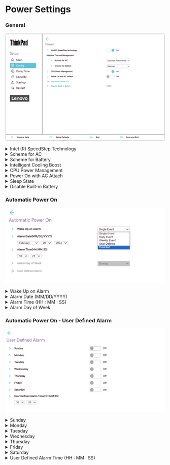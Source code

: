# Power Settings #

### General ###

![](./img/tp_power.png)

<details><summary>Intel (R) SpeedStep Technology</summary>

Whether to switch on Intel (R) SteedStep Technology at runtime

Possible options:

1.	**On** – Default.
2.	Off

| WMI Setting name | Values | Locked by SVP | AMD/Intel |
   |:---|:---|:---|:---|
| SpeedStep | Disable, Enable | No | Intel |

</details>

<details><summary>Scheme for AC</summary>

Select thermal management scheme.

Possible options:

1.	**Maximize Performance** - reduces CPU throttling. Default.
2.	Balanced - balanced sound, temperature, and performance.

?>  Each scheme affects fan sound, temperature, and performance.

| WMI Setting name | Values | Locked by SVP | AMD/Intel |
   |:---|:---|:---|:---|
| AdaptiveThermalManagementAC | MaximizePerformance, Balanced | No | Both |

</details>

<details><summary>Scheme for Battery</summary>

Select thermal management scheme.

Possible options:

1.	Maximize Performance - reduces CPU throttling.
2.	**Balanced** - balanced sound, temperature, and performance. Default.

?>  Each scheme affects fan sound, temperature, and performance.

| WMI Setting name | Values | Locked by SVP | AMD/Intel |
   |:---|:---|:---|:---|
| AdaptiveThermalManagementBattery | MaximizePerformance,  Balanced | No | Both |

</details>

<details><summary>Intelligent Cooling Boost</summary>

Whether to  improve power efficiency by limiting system power based on the selected OS application, when Intelligent Cooling is on.

!> This feature is Windows only.

?> For more details about Intelligent Cooling mode, please refer to Vantage or the user guide.

Options:

1.  **On** - Default.
2.  Off.

| WMI Setting name | Values | SVP or SMP Req'd | AMD/Intel |
|:---|:---|:---|:---|
| IntelligentCoolingBoost | Disable,Enable | yes | both |


</details>


<details><summary>CPU Power Management</summary>

Whether to shut down the microprocessor clock automatically when there are no system activities, for power saving. 

Possible options:

1.	**Automatic** - Default.
2.	Disabled

!>  Normally, it is not necessary to change this setting.

| WMI Setting name | Values | Locked by SVP | AMD/Intel |
   |:---|:---|:---|:---|
| CPUPowerManagement | Disable, Automatic | No | Both |

</details>

<details><summary>Power On with AC Attach</summary>

Whether to power on the system when AC is attached.

?> If the system is in hibernate state, the system resumes upon AC connect.

Possible options:

1.	Enabled
2.	**Disabled** - Default.

| WMI Setting name | Values | Locked by SVP | AMD/Intel |
   |:---|:---|:---|:---|
| OnByAcAttach | Disable, Enable | No | Both |

</details>

<details><summary>Sleep State</summary>

Optimized Sleep States.

!> Sleep State for Windows® and versions of Linux are compatible with Suspend-to-Idle.

!> Optimized Sleep State for S3 are not compatible with Suspend-to-Idle.

!> Windows® must be used with Windows setting only.

Options:

1.  **Windows and Linux** - Default.
2.  Linux S3

| WMI Setting name | Values | SVP or SMP Req'd | AMD/Intel |
|:---|:---|:---|:---|
| SleepState | Linux, Windows, Windows10 | yes | both |


</details>


<details><summary>Disable Built-in Battery</summary>

Temporarily disable battery to service the system.

This option requests additional confirmation.

!> After selecting this item, the system will be automatically powered off, ready to be serviced.

?>  The battery will be automatically enabled when the AC adapter is reconnected.


</details>

### Automatic Power On ###

![](./img/tp_autopoweron.png)

<details><summary>Wake Up on Alarm</summary>

Define when the system will turn on automatically.

Possible options:

1.	**Disabled** - the system will not turn on automatically. Default.
2.	Single Event - the system will turn on one-time on the specified day and time.
3.	Daily Event - the system will turn on every day at the specified time.
4.	Weekly Event - the system will turn on every week on the specified day and time.
5.	User Defined - this option enables ‘User Defined Alarm’ group of settings.

?> Wake up will only occur on AC power.  Values for the `Wake Up on Alarm` group of settings can be overwritten by the operating system.

| WMI Setting name | Values | Locked by SVP | AMD/Intel |
   |:---|:---|:---|:---|
| WakeUponAlarm | Disable, UserDefined, WeeklyEvent, <br>DailyEvent, SingleEvent | Yes | Both |

</details>

<details><summary>Alarm Date (MM/DD/YYYY)</summary>

Select the exact day for the system to turn on.

?> Active only when `Wake Up on Alarm` has value `Single Event`.

Possible options:

1.	**N/A** – Default.
2.	MM/DD/YYYY:<br>
    a. MM – Months: January to December <br>
    b. DD – Date: 1 ~ 31 <br>
    c. YYYY – Year: 1980 ~ 2099 <br>

| WMI Setting name | Values | Locked by SVP | AMD/Intel |
   |:---|:---|:---|:---|
| AlarmDate | MM/DD/YYYY | Yes | Both |

</details>

<details><summary>Alarm Time (HH : MM : SS)</summary>

Select the exact time for the system to turn on.

Active when `Wake Up on Alarm` has one of the values:

* `Single Event`
* `Daily Event`
* `Weekly Event`

Possible options:

1.	**N/A** – Default
2.	HH : MM : SS<br>
    a. HH - Hour:  00 ~ 23<br>
    b. MM - Minute:  00 ~ 59<br>
    c. SS - Second:  00 ~ 59<br>

| WMI Setting name | Values | Locked by SVP | AMD/Intel |
   |:---|:---|:---|:---|
| AlarmTime | HH/MM/SS | Yes | Both |

</details>

<details><summary>Alarm Day of Week</summary>

Select the exact day for the system to turn on.

Active only when `Wake Up on Alarm` has value `Weekly Event`.

Possible options:

1.	**N/A** – Default
2.	Sunday
3.	Monday
4.	Tuesday
5.	Wednesday
6.	Thursday
7.	Friday
8.	Saturday

| WMI Setting name | Values | Locked by SVP | AMD/Intel |
   |:---|:---|:---|:---|
| AlarmDayofWeek | Sunday, Monday, Tuesday, <br>Wednesday, Thursday, Friday, Saturday | Yes | Both |

</details>

### Automatic Power On - User Defined Alarm ###

![](./img/tp_autopoweronuserdefined.png)

<details><summary>Sunday</summary>

Whether the system will turn on automatically on this day.

1.	**Off** - Default.
2.	On

| WMI Setting name | Values | Locked by SVP | AMD/Intel |
   |:---|:---|:---|:---|
| UserDefinedAlarmSunday | Disable, Enable | Yes | Both |

</details>

<details><summary>Monday</summary>

Whether the system will turn on automatically on this day.

1.	**Off** - Default.
2.	On

| WMI Setting name | Values | Locked by SVP | AMD/Intel |
   |:---|:---|:---|:---|
| UserDefinedAlarmMonday | Disable, Enable | Yes | Both |

</details>

<details><summary>Tuesday</summary>

Whether the system will turn on automatically on this day.

1.	**Off** - Default.
2.	On

| WMI Setting name | Values | Locked by SVP | AMD/Intel |
   |:---|:---|:---|:---|
| UserDefinedAlarmTuesday | Disable, Enable | Yes | Both |

</details>

<details><summary>Wednesday</summary>

Whether the system will turn on automatically on this day.

1.	**Off** - Default.
2.	On

| WMI Setting name | Values | Locked by SVP | AMD/Intel |
   |:---|:---|:---|:---|
| UserDefinedAlarmWednesday | Disable, Enable | Yes | Both |

</details>

<details><summary>Thursday</summary>

Whether the system will turn on automatically on this day.

1.	**Off** - Default.
2.	On

| WMI Setting name | Values | Locked by SVP | AMD/Intel |
   |:---|:---|:---|:---|
| UserDefinedAlarmThursday | Disable, Enable | Yes | Both |

</details>

<details><summary>Friday</summary>

Whether the system will turn on automatically on this day.

1.	**Off** - Default.
2.	On

| WMI Setting name | Values | Locked by SVP | AMD/Intel |
   |:---|:---|:---|:---|
| UserDefinedAlarmFriday | Disable, Enable | Yes | Both |

</details>

<details><summary>Saturday</summary>

Whether the system will turn on automatically on this day.

1.	**Off** - Default.
2.	On

| WMI Setting name | Values | Locked by SVP | AMD/Intel |
   |:---|:---|:---|:---|
| UserDefinedAlarmSaturday | Disable, Enable | Yes | Both |

</details>

<details><summary>User Defined Alarm Time (HH : MM : SS)</summary>

Select the exact time for the system to turn on.

Possible options:

1.	**N/A** – Default
2.	HH : MM : SS<br>
    a. HH - Hour:  00 ~ 23<br>
    b. MM - Minute:  00 ~ 59<br>
    c. SS - Second:  00 ~ 59<br>

| WMI Setting name | Values | Locked by SVP | AMD/Intel |
   |:---|:---|:---|:---|
| UserDefinedAlarmTime | HH/MM/SS | Yes | Both |

</details>
